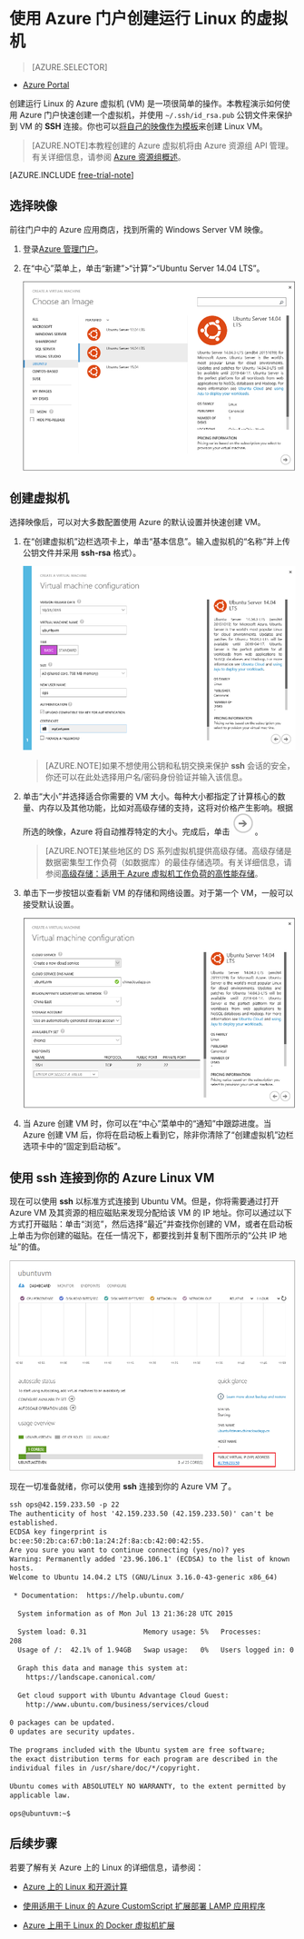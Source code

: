 <properties
	pageTitle="在 Azure 门户中创建运行 Linux 的 Azure 虚拟机"
	description="在 Azure 门户中使用 Azure 资源组创建运行 Linux 的 Azure 虚拟机 (VM)。"
	services="virtual-machines"
	documentationCenter=""
	authors="squillace"
	manager="timlt"
	editor="tysonn"
	tags="azure-resource-management"/>

<tags ms.service="virtual-machines"
	ms.date="07/13/2015"
	wacn.date="08/29/2015"/>

# 使用 Azure 门户创建运行 Linux 的虚拟机

> [AZURE.SELECTOR]
- [Azure Portal](/documentation/articles/virtual-machines-linux-tutorial-portal-rm)

创建运行 Linux 的 Azure 虚拟机 (VM) 是一项很简单的操作。本教程演示如何使用 Azure 门户快速创建一个虚拟机，并使用 `~/.ssh/id_rsa.pub` 公钥文件来保护到 VM 的 **SSH** 连接。你也可以[将自己的映像作为模板](/documentation/articles/virtual-machines-linux-create-upload-vhd)来创建 Linux VM。

> [AZURE.NOTE]本教程创建的 Azure 虚拟机将由 Azure 资源组 API 管理。有关详细信息，请参阅 [Azure 资源组概述](/documentation/articles/resource-group-overview)。

[AZURE.INCLUDE [free-trial-note](../includes/free-trial-note.md)]

## 选择映像

前往门户中的 Azure 应用商店，找到所需的 Windows Server VM 映像。

1. 登录[Azure 管理门户](https://manage.windowsazure.cn)。

2. 在“中心”菜单上，单击“新建”>“计算”>“Ubuntu Server 14.04 LTS”。

	![选择 VM 映像](./media/virtual-machines-linux-tutorial-portal-rm/chooseubuntuvm.png)

## 创建虚拟机

选择映像后，可以对大多数配置使用 Azure 的默认设置并快速创建 VM。

1. 在“创建虚拟机”边栏选项卡上，单击“基本信息”。输入虚拟机的“名称”并上传公钥文件并采用 **ssh-rsa** 格式）。

	![](./media/virtual-machines-linux-tutorial-portal-rm/step-1-thebasics.png)

	> [AZURE.NOTE]如果不想使用公钥和私钥交换来保护 **ssh** 会话的安全，你还可以在此处选择用户名/密码身份验证并输入该信息。

2. 单击“大小”并选择适合你需要的 VM 大小。每种大小都指定了计算核心的数量、内存以及其他功能，比如对高级存储的支持，这将对价格产生影响。根据所选的映像，Azure 将自动推荐特定的大小。完成后，单击 ![选择按钮](media/virtual-machines-linux-tutorial-portal-rm/selectbutton-size.png)。

	>[AZURE.NOTE]某些地区的 DS 系列虚拟机提供高级存储。高级存储是数据密集型工作负荷（如数据库）的最佳存储选项。有关详细信息，请参阅[高级存储：适用于 Azure 虚拟机工作负荷的高性能存储](/documentation/articles/storage-premium-storage-preview-portal)。

3. 单击下一步按钮以查看新 VM 的存储和网络设置。对于第一个 VM，一般可以接受默认设置。

	![](./media/virtual-machines-linux-tutorial-portal-rm/step-3-settings.png)

8. 当 Azure 创建 VM 时，你可以在“中心”菜单中的“通知”中跟踪进度。当 Azure 创建 VM 后，你将在启动板上看到它，除非你清除了“创建虚拟机”边栏选项卡中的“固定到启动板”。

## 使用 **ssh** 连接到你的 Azure Linux VM

现在可以使用 **ssh** 以标准方式连接到 Ubuntu VM。但是，你将需要通过打开 Azure VM 及其资源的相应磁贴来发现分配给该 VM 的 IP 地址。你可以通过以下方式打开磁贴：单击“浏览”，然后选择“最近”并查找你创建的 VM，或者在启动板上单击为你创建的磁贴。在任一情况下，都要找到并复制下图所示的“公共 IP 地址”的值。

![成功创建的摘要](./media/virtual-machines-linux-tutorial-portal-rm/successresultwithip.png)

现在一切准备就绪，你可以使用 **ssh** 连接到你的 Azure VM 了。

	ssh ops@42.159.233.50 -p 22
	The authenticity of host '42.159.233.50 (42.159.233.50)' can't be established.
	ECDSA key fingerprint is bc:ee:50:2b:ca:67:b0:1a:24:2f:8a:cb:42:00:42:55.
	Are you sure you want to continue connecting (yes/no)? yes
	Warning: Permanently added '23.96.106.1' (ECDSA) to the list of known hosts.
	Welcome to Ubuntu 14.04.2 LTS (GNU/Linux 3.16.0-43-generic x86_64)

	 * Documentation:  https://help.ubuntu.com/

	  System information as of Mon Jul 13 21:36:28 UTC 2015

	  System load: 0.31              Memory usage: 5%   Processes:       208
	  Usage of /:  42.1% of 1.94GB   Swap usage:   0%   Users logged in: 0

	  Graph this data and manage this system at:
	    https://landscape.canonical.com/

	  Get cloud support with Ubuntu Advantage Cloud Guest:
	    http://www.ubuntu.com/business/services/cloud

	0 packages can be updated.
	0 updates are security updates.

	The programs included with the Ubuntu system are free software;
	the exact distribution terms for each program are described in the
	individual files in /usr/share/doc/*/copyright.

	Ubuntu comes with ABSOLUTELY NO WARRANTY, to the extent permitted by
	applicable law.

	ops@ubuntuvm:~$


## 后续步骤

若要了解有关 Azure 上的 Linux 的详细信息，请参阅：

- [Azure 上的 Linux 和开源计算](/documentation/articles/virtual-machines-linux-opensource)

- [使用适用于 Linux 的 Azure CustomScript 扩展部署 LAMP 应用程序](/documentation/articles/virtual-machines-linux-script-lamp)

- [Azure 上用于 Linux 的 Docker 虚拟机扩展](/documentation/articles/virtual-machines-docker-vm-extension)
